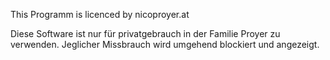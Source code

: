 This Programm is licenced by nicoproyer.at

Diese Software ist nur für privatgebrauch in der Familie Proyer zu verwenden. Jeglicher Missbrauch wird umgehend blockiert und angezeigt.